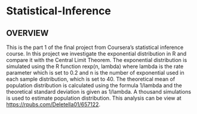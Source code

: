 # Statistical-Inference
## OVERVIEW
This is the part 1 of the final project from Coursera’s statistical inference course. In this project we investigate the exponential distribution in R and compare it with the Central Limit Theorem. The exponential distribution is simulated using the R function rexp(n, lambda) where lambda is the rate parameter which is set to 0.2 and n is the number of exponential used in each sample distribution, which is set to 40. The theoretical mean of population distribution is calculated using the formula 1/lambda and the theoretical standard deviation is given as 1/lambda. A thousand simulations is used to estimate population distribution.
This analysis can be view at https://rpubs.com/Deletella01/657122.
